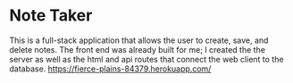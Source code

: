 # Note Taker

This is a full-stack application that allows the user to create, 
save, and delete notes. The front end was already built for me; I created the the 
server as well as the html and api routes that connect the web client to the database.
https://fierce-plains-84379.herokuapp.com/